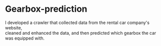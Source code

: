 # Gearbox-prediction
I developed a crawler that collected data from the rental car company's website,<br /> cleaned and enhanced the data, and then predicted which gearbox the car was equipped with.
